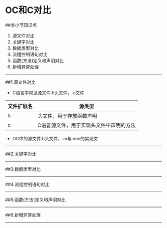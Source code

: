 # OC和C对比
##本小节知识点
1. 源文件对比
2. 关键字对比
3. 数据类型对比
4. 流程控制语句对比
5. 函数(方法)定义和声明对比
6. 新增异常处理

---

##1.源文件对比
- C语言中常见源文件.h头文件，.c文件

|文件扩展名|源类型|
|---|---|
|h|头文件，用于存放函数声明|
|c|C语言源文件，用于实现头文件中声明的方法|

- OC中的源文件.h头文件，.m与.mm的实现文


---

##2.关键字对比

---

##3.数据类型对比

---

##4.流程控制语句对比

---

##5.函数(方法)定义和声明对比

---

##6.新增异常处理

---
